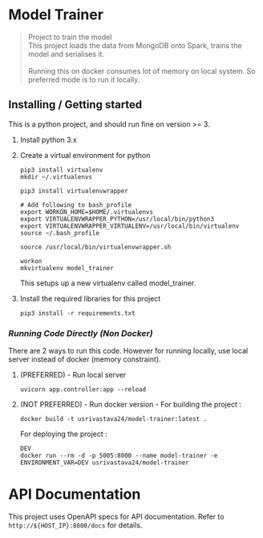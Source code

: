 # Model Trainer
> Project to train the model <br />
> This project loads the data from MongoDB onto Spark, trains the model and serialises it. <br /><br />
> Running this on docker consumes lot of memory on local system. So preferred mode is to run it locally.

## Installing / Getting started

This is a python project, and should run fine on version >= 3. 
1. Install python 3.x
2. Create a virtual environment for python

    ```shell
    pip3 install virtualenv
    mkdir ~/.virtualenvs
    
    pip3 install virtualenvwrapper
    
    # Add following to bash_profile
    export WORKON_HOME=$HOME/.virtualenvs
    export VIRTUALENVWRAPPER_PYTHON=/usr/local/bin/python3
    export VIRTUALENVWRAPPER_VIRTUALENV=/usr/local/bin/virtualenv
    source ~/.bash_profile
    
    source /usr/local/bin/virtualenvwrapper.sh
    
    workon
    mkvirtualenv model_trainer
    ```
    This setups up a new virtualenv called model_trainer. <br />

3. Install the required libraries for this project
    ```shell
    pip3 install -r requirements.txt
    ```

### *Running Code Directly (Non Docker)*

There are 2 ways to run this code. However for running locally, use local server instead of docker (memory constraint).
1. (PREFERRED) - Run local server
    ```
    uvicorn app.controller:app --reload
    ```
2. (NOT PREFERRED) - Run docker version - For building the project :
    ```shell
    docker build -t usrivastava24/model-trainer:latest .
    ```
    
    For deploying the project :
    ```shell
    DEV
    docker run --rm -d -p 5005:8000 --name model-trainer -e ENVIRONMENT_VAR=DEV usrivastava24/model-trainer
    ```

# API Documentation
This project uses OpenAPI specs for API documentation. Refer to ```http://${HOST_IP}:8000/docs``` for details.
